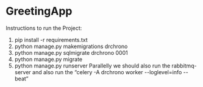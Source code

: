 # GreetingApp

Instructions to run the Project:
1. pip install -r requirements.txt
2. python manage.py makemigrations drchrono
3. python manage.py sqlmigrate drchrono 0001
4. python manage.py migrate
5. python manage.py runserver
Parallelly we should also run the rabbitmq-server and also run the
“celery -A drchrono worker --loglevel=info --beat”
